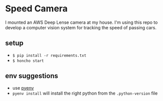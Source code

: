 # Speed Camera

I mounted an AWS Deep Lense camera at my house. I'm using this repo to develop a computer vision system for tracking the speed of passing cars.

## setup
 * `$ pip install -r requirements.txt`
 * `$ honcho start`

## env suggestions
 * use [pyenv](https://github.com/pyenv/pyenv)
 * `pyenv install` will install the right python from the `.python-version` file
